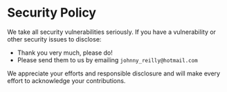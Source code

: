 # Security Policy

We take all security vulnerabilities seriously.
If you have a vulnerability or other security issues to disclose:

- Thank you very much, please do!
- Please send them to us by emailing `johnny_reilly@hotmail.com`

We appreciate your efforts and responsible disclosure and will make every effort to acknowledge your contributions.
